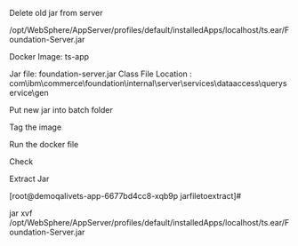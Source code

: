 Delete old jar from server 

/opt/WebSphere/AppServer/profiles/default/installedApps/localhost/ts.ear/Foundation-Server.jar 

 

Docker Image: ts-app 

Jar file: foundation-server.jar 
Class File Location : com\ibm\commerce\foundation\internal\server\services\dataaccess\queryservice\gen 

 

Put new jar into batch folder  

Tag the image 

Run the docker file 

Check 

 

Extract Jar 

 

[root@demoqalivets-app-6677bd4cc8-xqb9p jarfiletoextract]#  

jar xvf /opt/WebSphere/AppServer/profiles/default/installedApps/localhost/ts.ear/Foundation-Server.jar 

 
